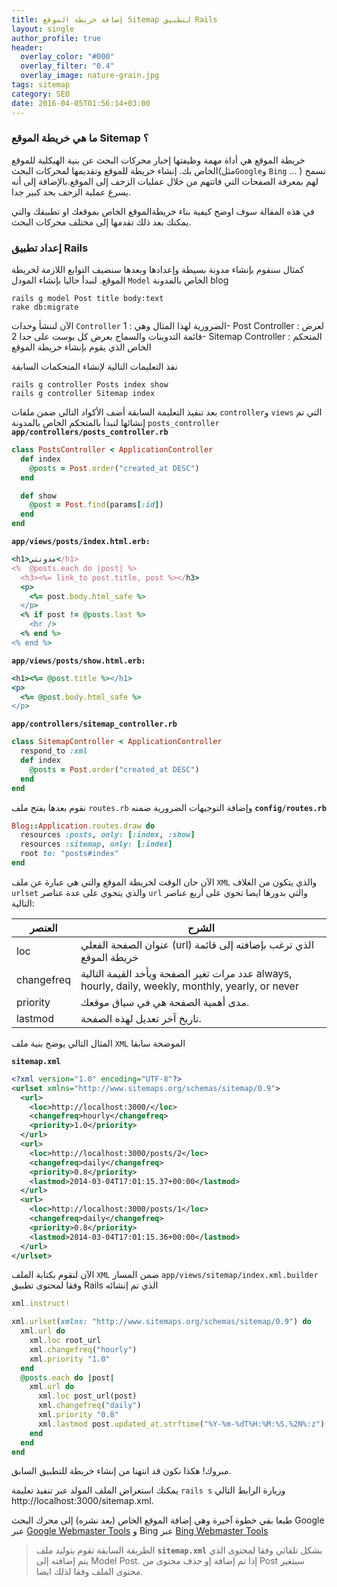 ```yaml
---
title: إضافة خريطة الموقع Sitemap لتطبيق Rails
layout: single
author_profile: true
header:
  overlay_color: "#000"
  overlay_filter: "0.4"
  overlay_image: nature-grain.jpg
tags: sitemap
category: SEO
date: 2016-04-05T01:56:14+03:00
---
```


### ما هي خريطة الموقع Sitemap ؟

خريطة الموقع هي أداة مهمة وظيفتها إخبار محركات البحث عن بنية الهيكلية للموقع الخاص بك.
إنشاء خريطة للموقع وتقديمها لمحركات البحث(مثل`Google`و `Bing` ... ) تسمح لهم بمعرفة الصفحات التي فاتتهم من خلال عمليات الزحف إلى الموقع.بالإضافة إلى أنه يسرع عملية الزحف بحد كبير جدا.

في هذه المقالة سوف اوضح كيفية بناء خريطةالموقع الخاص بموقعك او تطبيقك والتي يمكنك بعد ذلك تقدمها إلى مختلف محركات البحث.


### إعداد تطبيق Rails
كمثال سنقوم بإنشاء مدونة بسيطة وإعدادها وبعدها سنضيف التوابع اللازمة لخريطة الموقع. 
لنبدأ حاليا بإنشاء المودل `Model` الخاص بالمدونة blog

```
rails g model Post title body:text
rake db:migrate
```
الآن لننشأ وحدات `Controller` الضرورية لهذا المثال وهي :
1- Post Controller : لعرض قائمة التدوينات والسماح بعرض كل بوست على حدا
2- Sitemap Controller : المتحكم الخاص الذي يقوم بإنشاء خريطة الموقع

نفذ التعليمات التالية لإنشاء المتحكمات السابقة

```
rails g controller Posts index show
rails g controller Sitemap index
```
بعد تنفيذ التعليمة السابقة أضف الأكواد التالي ضمن ملفات `controller`و `views` التي تم إنشائها
لنبدأ بالمتحكم الخاص بالمدونة `posts_controller` 
**`app/controllers/posts_controller.rb`**

```ruby
class PostsController < ApplicationController
  def index
    @posts = Post.order("created_at DESC")
  end

  def show
    @post = Post.find(params[:id])
  end
end
```

**`app/views/posts/index.html.erb:`**

```ruby
<h1>مدونتي</h1>
<%  @posts.each do |post| %>
  <h3><%= link_to post.title, post %></h3>
  <p>
    <%= post.body.html_safe %>
  </p>
  <% if post != @posts.last %>
    <hr />
  <% end %>
<% end %>
```
**`app/views/posts/show.html.erb:`**

```ruby
<h1><%= @post.title %></h1>
<p>
  <%= @post.body.html_safe %>
</p>
```


**`app/controllers/sitemap_controller.rb`**

```ruby
class SitemapController < ApplicationController
  respond_to :xml
  def index
    @posts = Post.order("created_at DESC")
  end
end
```


نقوم بعدها بفتح ملف `routes.rb` وإضافة التوجيهات الضرورية ضمنه
**`config/routes.rb`**

```ruby
Blog::Application.routes.draw do
  resources :posts, only: [:index, :show]
  resources :sitemap, only: [:index]
  root to: "posts#index"
end
```
الآن حان الوقت لخريطة الموقع والتي هي عبارة عن ملف `XML` والذي يتكون من الغلاف `urlset` والذي يتحوي على عدة عناصر `url` والتي بدورها ايضا تحوي على أربع عناصر التالية:

 العنصر | الشرح
--- | --- 
loc|عنوان الصفحة الفعلي (url) الذي ترغب بإضافته إلى قائمة خريطة الموقع|
changefreq|عدد مرات تغير الصفحة ويأخد القيمة التالية always, hourly, daily, weekly, monthly, yearly, or never|
priority|مدى أهمية الصفحة هي في سياق موقعك.
lastmod|تاريخ آخر تعديل لهذه الصفحة.

المثال التالي يوضح بنية ملف `XML` الموضحة سابقا

**`sitemap.xml`**

```xml
<?xml version="1.0" encoding="UTF-8"?>
<urlset xmlns="http://www.sitemaps.org/schemas/sitemap/0.9">
  <url>
    <loc>http://localhost:3000/</loc>
    <changefreq>hourly</changefreq>
    <priority>1.0</priority>
  </url>
  <url>
    <loc>http://localhost:3000/posts/2</loc>
    <changefreq>daily</changefreq>
    <priority>0.8</priority>
    <lastmod>2014-03-04T17:01:15.37+00:00</lastmod>
  </url>
  <url>
    <loc>http://localhost:3000/posts/1</loc>
    <changefreq>daily</changefreq>
    <priority>0.8</priority>
    <lastmod>2014-03-04T17:01:15.36+00:00</lastmod>
  </url>
</urlset>
```
الآن لنقوم بكتابة الملف `XML` ضمن المسار `app/views/sitemap/index.xml.builder` وفقا لمحتوى تطبيق Rails الذي تم إنشائه

```ruby
xml.instruct!

xml.urlset(xmlns: "http://www.sitemaps.org/schemas/sitemap/0.9") do
  xml.url do
    xml.loc root_url
    xml.changefreq("hourly")
    xml.priority "1.0"
  end
  @posts.each do |post|  
    xml.url do
      xml.loc post_url(post)
      xml.changefreq("daily")
      xml.priority "0.8"
      xml.lastmod post.updated_at.strftime("%Y-%m-%dT%H:%M:%S.%2N%:z")
    end
  end
end
```
مبروك! هكذا نكون قد انتهنا من إنشاء خريطة للتطبيق السابق.

يمكنك استعراض الملف المولد عبر تنفيذ تعليمة `rails s` وزيارة الرابط التالي 
http://localhost:3000/sitemap.xml.

طبعا بقي خطوة آخيرة وهي إضافة الموقع الخاص (بعد نشره) إلى محرك البحث Google عبر
[Google Webmaster Tools][1] و Bing  عبر [Bing Webmaster Tools][2]



> الطريقة السابقة تقوم بتوليد ملف **`sitemap.xml`** بشكل تلقائي وفقا لمحتوى الذي يتم إضافته إلى Model Post. إذا تم إضافة إو حذف محتوى من Post سيتغير محتوى الملف وفقا لذلك ايضا.



  [1]: http://www.google.com/webmasters/
  [2]: http://www.bing.com/toolbox/webmaster